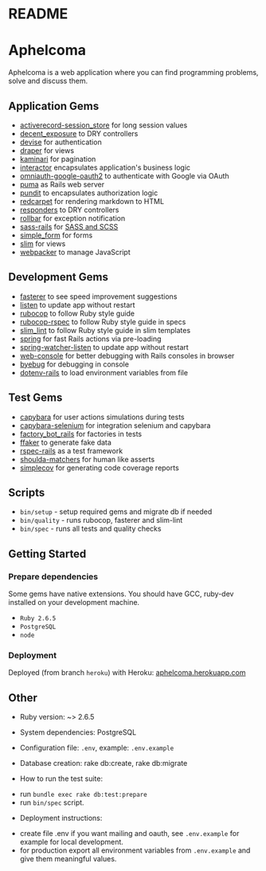 # README

# Aphelcoma

Aphelcoma is a web application where you can find programming problems, solve and discuss them.

## Application Gems

* [activerecord-session_store](https://github.com/rails/activerecord-session_store) for long session values
* [decent_exposure](https://github.com/voxdolo/decent_exposure) to DRY controllers
* [devise](http://github.com/plataformatec/devise) for authentication
* [draper](https://github.com/drapergem/draper) for views
* [kaminari](https://github.com/amatsuda/kaminari) for pagination
* [interactor](https://github.com/collectiveidea/interactor) encapsulates application's business logic
* [omniauth-google-oauth2](https://github.com/zquestz/omniauth-google-oauth2) to authenticate with Google via OAuth
* [puma](https://github.com/puma/puma) as Rails web server
* [pundit](https://github.com/elabs/pundit) to encapsulates authorization logic
* [redcarpet](https://github.com/vmg/redcarpet) for rendering markdown to HTML
* [responders](https://github.com/plataformatec/responders) to DRY controllers
* [rollbar](https://github.com/rollbar/rollbar-gem) for exception notification
* [sass-rails](https://github.com/rails/sass-rails) for [SASS and SCSS](https://sass-lang.com)
* [simple_form](https://github.com/plataformatec/simple_form) for forms
* [slim](https://github.com/slim-template/slim) for views
* [webpacker](https://github.com/rails/webpacker) to manage JavaScript

## Development Gems

* [fasterer](https://github.com/DamirSvrtan/fasterer) to see speed improvement suggestions
* [listen](https://github.com/guard/listen) to update app without restart
* [rubocop](https://github.com/bbatsov/rubocop) to follow Ruby style guide
* [rubocop-rspec](https://github.com/nevir/rubocop-rspec) to follow Ruby style guide in specs
* [slim_lint](https://github.com/sds/slim-lint) to follow Ruby style guide in slim templates
* [spring](https://github.com/rails/spring) for fast Rails actions via pre-loading
* [spring-watcher-listen](https://github.com/jonleighton/spring-watcher-listen) to update app without restart
* [web-console](https://github.com/rails/web-console) for better debugging with Rails consoles in browser
* [byebug](https://github.com/deivid-rodriguez/byebug) for debugging in console
* [dotenv-rails](https://github.com/bkeepers/dotenv) to load environment variables from file

## Test Gems

* [capybara](https://github.com/teamcapybara/capybara) for user actions simulations during tests
* [capybara-selenium](https://github.com/dsaenztagarro/capybara-selenium) for integration selenium and capybara
* [factory_bot_rails](https://github.com/thoughtbot/factory_bot_rails) for factories in tests
* [ffaker](https://github.com/ffaker/ffaker) to generate fake data
* [rspec-rails](https://github.com/rspec/rspec-rails) as a test framework
* [shoulda-matchers](https://github.com/thoughtbot/shoulda-matchers) for human like asserts
* [simplecov](https://github.com/colszowka/simplecov) for generating code coverage reports

## Scripts

* `bin/setup` - setup required gems and migrate db if needed
* `bin/quality` - runs rubocop, fasterer and slim-lint
* `bin/spec` - runs all tests and quality checks

## Getting Started

### Prepare dependencies

Some gems have native extensions.
You should have GCC, ruby-dev installed on your development machine.

* `Ruby 2.6.5`
* `PostgreSQL`
* `node`

### Deployment

Deployed (from branch `heroku`) with Heroku: [aphelcoma.herokuapp.com](https://aphelcoma.herokuapp.com/)

## Other

* Ruby version: ~> 2.6.5

* System dependencies: PostgreSQL

* Configuration file: `.env`, example: `.env.example`

* Database creation: rake db:create, rake db:migrate

* How to run the test suite:
- run `bundle exec rake db:test:prepare`
- run `bin/spec` script.

* Deployment instructions:
- create file .env if you want mailing and oauth, see `.env.example` for example for local development.
- for production export all environment variables from `.env.example` and give them meaningful values. 
